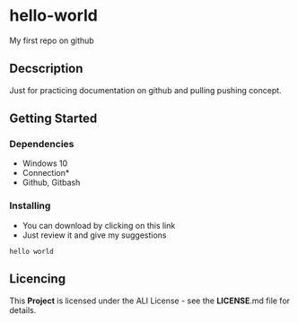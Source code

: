 # **hello-world**
My first repo on github
## **Decscription**
Just for practicing documentation on github and pulling pushing concept.
## **Getting Started**
### **Dependencies**
* Windows 10
* Connection*
* Github, Gitbash

### **Installing**
* You can download by clicking on this link
* Just review it and give my suggestions
```
hello world
```
## **Licencing**
This **Project** is licensed under the ALI License - see the **LICENSE**.md file for details.
